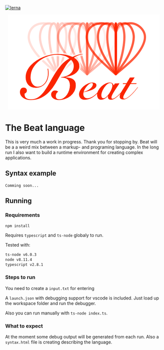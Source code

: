 [![lerna](https://img.shields.io/badge/maintained%20with-lerna-cc00ff.svg)](https://lernajs.io/)
<p align="center"><img src="./files/beat_logo.png" /></p>

# The Beat language

This is very much a work in progress. Thank you for stopping by. Beat will be a a weird mix between a markup- and programing language. In the long run I also want to build a runtime environment for creating complex applications.

## Syntax example

```
Comming soon...
```

## Running

### Requirements
```
npm install
```
Requires `typescript` and `ts-node` globaly to run.

Tested with:
```
ts-node v6.0.3
node v8.11.4
typescript v2.8.1
```

### Steps to run

You need to create a `input.txt` for entering 

A `launch.json` with debugging support for vscode is included. Just load up the workspace folder and run the debugger.

Also you can run manually with `ts-node index.ts`.

### What to expect

At the moment some debug output will be generated from each run. Also a `syntax.html` file is creating describing the language.